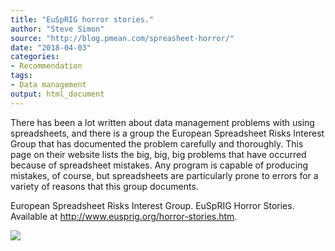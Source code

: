```yaml
---
title: "EuSpRIG horror stories."
author: "Steve Simon"
source: "http://blog.pmean.com/spreasheet-horror/"
date: "2018-04-03"
categories:
- Recommendation
tags:
- Data management
output: html_document
---
```


There has been a lot written about data management problems with using
spreadsheets, and there is a group the European Spreadsheet Risks
Interest Group that has documented the problem carefully and thoroughly.
This page on their website lists the big, big, big problems that have
occurred because of spreadsheet mistakes. Any program is capable of
producing mistakes, of course, but spreadsheets are particularly prone
to errors for a variety of reasons that this group
documents.

<!---More--->

European Spreadsheet Risks Interest Group. EuSpRIG Horror Stories.
Available at <http://www.eusprig.org/horror-stories.htm>.

![](http://www.pmean.com/images/images/18/spreasheet-horror01.png)




